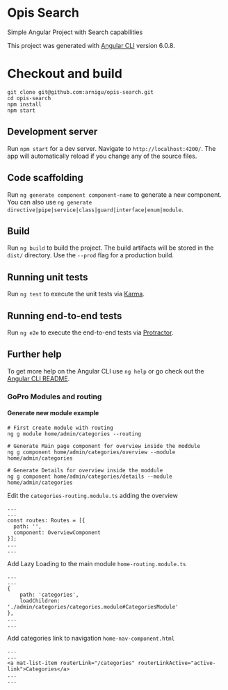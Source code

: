 # Opis Search

Simple Angular Project with Search capabilities

This project was generated with [Angular CLI](https://github.com/angular/angular-cli) version 6.0.8.

# Checkout and build

    git clone git@github.com:arnigu/opis-search.git
    cd opis-search
    npm install
    npm start

## Development server

Run `npm start` for a dev server. Navigate to `http://localhost:4200/`. The app will automatically reload if you change any of the source files.

## Code scaffolding

Run `ng generate component component-name` to generate a new component. You can also use `ng generate directive|pipe|service|class|guard|interface|enum|module`.

## Build

Run `ng build` to build the project. The build artifacts will be stored in the `dist/` directory. Use the `--prod` flag for a production build.

## Running unit tests

Run `ng test` to execute the unit tests via [Karma](https://karma-runner.github.io).

## Running end-to-end tests

Run `ng e2e` to execute the end-to-end tests via [Protractor](http://www.protractortest.org/).

## Further help

To get more help on the Angular CLI use `ng help` or go check out the [Angular CLI README](https://github.com/angular/angular-cli/blob/master/README.md).


### GoPro Modules and routing

#### Generate new module example

    # First create module with routing
    ng g module home/admin/categories --routing

    # Generate Main page component for overview inside the moddule
    ng g component home/admin/categories/overview --module home/admin/categories

    # Generate Details for overview inside the moddule
    ng g component home/admin/categories/details --module home/admin/categories

Edit the `categories-routing.module.ts` adding the overview

    ...
    ...
    const routes: Routes = [{
      path: '',
      component: OverviewComponent
    }];
    ...
    ...

Add Lazy Loading to the main module `home-routing.module.ts`

    ...
    ...
    {
        path: 'categories',
        loadChildren: './admin/categories/categories.module#CategoriesModule'
    },
    ...
    ...

Add categories link to navigation `home-nav-component.html`

    ...
    ...
    <a mat-list-item routerLink="/categories" routerLinkActive="active-link">Categories</a>
    ...
    ...